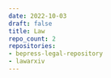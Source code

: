 ```yaml
---
date: 2022-10-03
draft: false
title: Law
repo_count: 2
repositories:
- bepress-legal-repository
- lawarxiv
---
```




